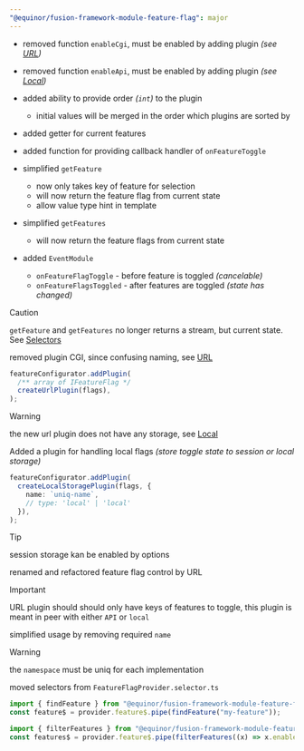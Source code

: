 ```yaml
---
"@equinor/fusion-framework-module-feature-flag": major
---
```


- removed function `enableCgi`, must be enabled by adding plugin _(see [URL](#url))_
- removed function `enableApi`, must be enabled by adding plugin _(see [Local](#local))_
- added ability to provide order _(`int`)_ to the plugin

  - initial values will be merged in the order which plugins are sorted by

- added getter for current features
- added function for providing callback handler of `onFeatureToggle`
- simplified `getFeature`
  - now only takes key of feature for selection
  - will now return the feature flag from current state
  - allow value type hint in template
- simplified `getFeatures`
  - will now return the feature flags from current state
- added `EventModule`
  - `onFeatureFlagToggle` - before feature is toggled _(cancelable)_
  - `onFeatureFlagsToggled` - after features are toggled _(state has changed)_

> [!CAUTION] 
> `getFeature` and `getFeatures` no longer returns a stream, but current state.
> See [Selectors](#selectors)

removed plugin CGI, since confusing naming, see [URL](#url)

```ts
featureConfigurator.addPlugin(
  /** array of IFeatureFlag */
  createUrlPlugin(flags),
);
```

> [!WARNING]
> the new url plugin does not have any storage, see [Local](#local)

Added a plugin for handling local flags _(store toggle state to session or local storage)_

```ts
featureConfigurator.addPlugin(
  createLocalStoragePlugin(flags, {
    name: `uniq-name`,
    // type: 'local' | 'local'
  }),
);
```

> [!TIP]
> session storage kan be enabled by options

renamed and refactored feature flag control by URL

> [!IMPORTANT]
> URL plugin should should only have keys of features to toggle, this plugin is meant in peer with either `API` or `local`

simplified usage by removing required `name`

> [!WARNING]
> the `namespace` must be uniq for each implementation

moved selectors from `FeatureFlagProvider.selector.ts`

```ts
import { findFeature } from "@equinor/fusion-framework-module-feature-flag/selectors";
const feature$ = provider.feature$.pipe(findFeature("my-feature"));
```

```ts
import { filterFeatures } from "@equinor/fusion-framework-module-feature-flag/selectors";
const features$ = provider.feature$.pipe(filterFeatures((x) => x.enabled));
```
